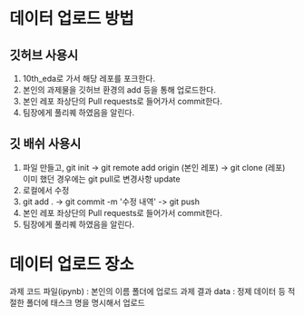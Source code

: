 # 데이터 업로드 방법
## 깃허브 사용시
1. 10th_eda로 가서 해당 레포를 포크한다.
2. 본인의 과제물을 깃허브 환경의 add 등을 통해 업로드한다.
3. 본인 레포 좌상단의 Pull requests로 들어가서 commit한다.
4. 팀장에게 풀리퀘 하였음을 알린다.

## 깃 배쉬 사용시
1. 파일 만들고, git init -> git remote add origin (본인 레포) -> git clone (레포)  
   이미 했던 경우에는 git pull로 변경사항 update
3. 로컬에서 수정
4. git add . -> git commit -m '수정 내역' -> git push
5. 본인 레포 좌상단의 Pull requests로 들어가서 commit한다.
6. 팀장에게 풀리퀘 하였음을 알린다.

# 데이터 업로드 장소
과제 코드 파일(ipynb) : 본인의 이름 폴더에 업로드
과제 결과 data : 정제 데이터 등 적절한 폴더에 태스크 명을 명시해서 업로드
